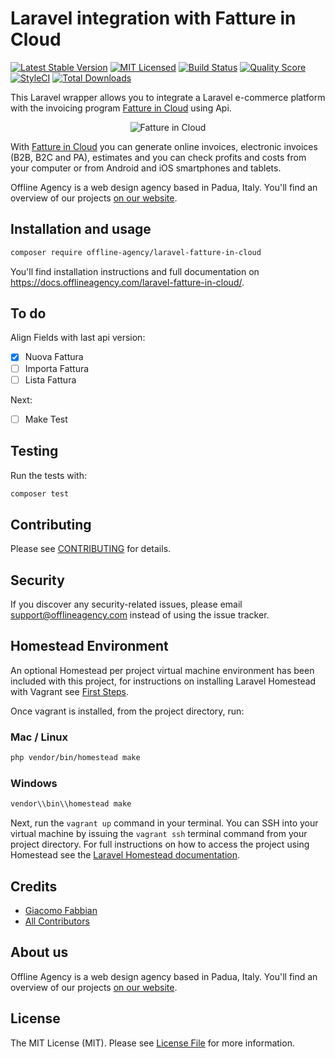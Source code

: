 # Laravel integration with Fatture in Cloud

[![Latest Stable Version](https://poser.pugx.org/offline-agency/laravel-fatture-in-cloud/v/stable)](https://packagist.org/packages/offline-agency/laravel-fatture-in-cloud)
[![MIT Licensed](https://img.shields.io/badge/license-MIT-brightgreen.svg?style=flat-square)](LICENSE.md)
[![Build Status](https://img.shields.io/travis/offline-agency/laravel-fatture-in-cloud/master.svg?style=flat-square)](https://travis-ci.org/offline-agency/laravel-fatture-in-cloud)
[![Quality Score](https://img.shields.io/scrutinizer/g/offline-agency/laravel-fatture-in-cloud.svg?style=flat-square)](https://scrutinizer-ci.com/g/offline-agency/laravel-fatture-in-cloud/)
[![StyleCI](https://github.styleci.io/repos/167236902/shield)](https://styleci.io/repos/167236902)
[![Total Downloads](https://img.shields.io/packagist/dt/offline-agency/laravel-fatture-in-cloud.svg?style=flat-square)](https://packagist.org/packages/offline-agency/laravel-fatture-in-cloud)

This Laravel wrapper allows you to integrate a Laravel e-commerce platform with the invoicing program [Fatture in Cloud](https://fattureincloud.it) using Api.


 <p align="center">
  <img src="https://s3.eu-west-1.amazonaws.com/fattureincloud-landing/img/loghi/logo-fic-blu.png" alt="Fatture in Cloud"/>
</p>


With [Fatture in Cloud](https://fattureincloud.it) you can generate online invoices, electronic invoices (B2B, B2C and PA), estimates and you can check profits and costs from your computer or from Android and iOS smartphones and tablets.

Offline Agency is a web design agency based in Padua, Italy. You'll find an overview of our projects [on our website](https://offlineagency.it/).

## Installation and usage

```bash
composer require offline-agency/laravel-fatture-in-cloud
```

You'll find installation instructions and full documentation on https://docs.offlineagency.com/laravel-fatture-in-cloud/.

## To do

Align Fields with last api version:

- [x] Nuova Fattura
- [ ] Importa Fattura
- [ ] Lista Fattura

Next:

- [ ] Make Test

## Testing

Run the tests with:

```bash
composer test
```

## Contributing

Please see [CONTRIBUTING](CONTRIBUTING.md) for details.

## Security

If you discover any security-related issues, please email <support@offlineagency.com> instead of using the issue tracker.

## Homestead Environment

An optional Homestead per project virtual machine environment has been included with this project, for instructions on installing Laravel Homestead with Vagrant see [First Steps](https://laravel.com/docs/master/homestead#first-steps).

Once vagrant is installed, from the project directory, run:

### Mac / Linux

```bash
php vendor/bin/homestead make
```

### Windows

```bash
vendor\\bin\\homestead make
```

Next, run the `vagrant up` command in your terminal. You can SSH into your virtual machine by issuing the `vagrant ssh` terminal command from your project directory. For full instructions on how to access the project using Homestead see the [Laravel Homestead documentation](https://laravel.com/docs/master/homestead).

## Credits

- [Giacomo Fabbian](https://github.com/Giacomo92)
- [All Contributors](../../contributors)

## About us

Offline Agency is a web design agency based in Padua, Italy. You'll find an overview of our projects [on our website](https://offlineagency.it/).

## License

The MIT License (MIT). Please see [License File](LICENSE.md) for more information.
